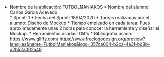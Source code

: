 * Nombre de la aplicación: FUTBOLMANIAKOS
		* Nombre del alumno: Carlos García Acevedo		
			* Sprint: 1
			* Fecha del Sprint: 18/04/2020
			* Tareas realizadas por el alumno: Diseño de Mockup
			* Tiempo empleado en cada tarea: Pues aproximadamente unas 2 horas para conocer la herramienta y diseñar el Mockup.
			* Herramientas usadas: Gliffy
			* Bibliografía usada: https://www.gliffy.com/
      https://www.freelogodesign.org/preview?lang=es&name=FutbolManiakos&logo=357ca004-b2ca-4a3f-bd8b-a2b52a002a49
